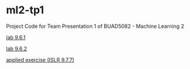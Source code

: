 # ml2-tp1
Project Code for Team Presentation 1 of BUAD5082 - Machine Learning 2
  
[lab 9.6.1](9-6-1.html)
  
[lab 9.6.2](9.6.2-Lab-Walkthrough.html)
    
[applied exercise (ISLR 9.7.7)](team22_tp1_applied_exercise.html)
